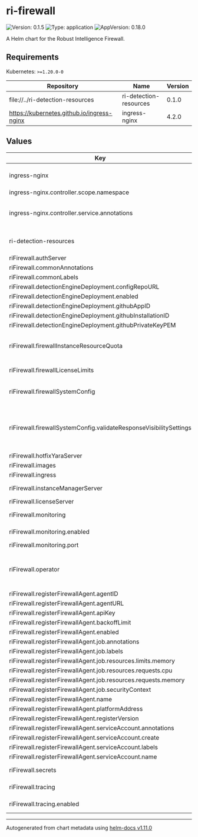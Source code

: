# ri-firewall

![Version: 0.1.5](https://img.shields.io/badge/Version-0.1.5-informational?style=flat-square) ![Type: application](https://img.shields.io/badge/Type-application-informational?style=flat-square) ![AppVersion: 0.18.0](https://img.shields.io/badge/AppVersion-0.18.0-informational?style=flat-square)

A Helm chart for the Robust Intelligence Firewall.

## Requirements

Kubernetes: `>=1.20.0-0`

| Repository | Name | Version |
|------------|------|---------|
| file://../ri-detection-resources | ri-detection-resources | 0.1.0 |
| https://kubernetes.github.io/ingress-nginx | ingress-nginx | 4.2.0 |

## Values

| Key | Type | Default | Description |
|-----|------|---------|-------------|
| ingress-nginx | object | (see individual values in `values`.yaml) | Ingress-nginx controller sub-chart. See https://artifacthub.io/packages/helm/ingress-nginx/ingress-nginx for all parameters. |
| ingress-nginx.controller.scope.namespace | string | `""` | K8s namespace for the ingress |
| ingress-nginx.controller.service.annotations | object | `{"service.beta.kubernetes.io/aws-load-balancer-healthcheck-path":"/healthz","service.beta.kubernetes.io/aws-load-balancer-healthcheck-port":80,"service.beta.kubernetes.io/aws-load-balancer-healthcheck-protocol":"http","service.beta.kubernetes.io/aws-load-balancer-proxy-protocol":"*","service.beta.kubernetes.io/aws-load-balancer-target-group-attributes":"preserve_client_ip.enabled=true"}` | For full list of annotations, see https://kubernetes-sigs.github.io/aws-load-balancer-controller/v2.2/guide/service/annotations/ |
| ri-detection-resources | object | `{"modelServers":{"refusal-harmful-detector":{"enabled":false}}}` | ri-detection-resources sub-chart This chart contains detection resources such as model servers and YARA servers. |
| riFirewall.authServer | object | (see individual values in `values.yaml`) | `authServer` K8s-level configurations |
| riFirewall.commonAnnotations | object | `{}` |  |
| riFirewall.commonLabels | object | `{}` |  |
| riFirewall.detectionEngineDeployment.configRepoURL | string | `"https://api.github.com/repos/RobustIntelligence/rime"` |  |
| riFirewall.detectionEngineDeployment.enabled | bool | `false` |  |
| riFirewall.detectionEngineDeployment.githubAppID | string | `"989224"` |  |
| riFirewall.detectionEngineDeployment.githubInstallationID | string | `"54537739"` |  |
| riFirewall.detectionEngineDeployment.githubPrivateKeyPEM | string | `""` |  |
| riFirewall.firewallInstanceResourceQuota | object | `{"enabled":true,"maxObjectCount":15}` | firewallInstanceResourceQuota is configuration for a resource quota to limit the number of FirewallInstances a user can create in this deployment. |
| riFirewall.firewallLicenseLimits | object | `{"firewallInstances":10,"validateRequestsPerDay":500000}` | firewallLicenseLimits defines the usage limits for the firewall deployment. |
| riFirewall.firewallSystemConfig | object | `{"azureOpenaiModelProvider":{"apiBaseURL":"","apiVersion":"","chatModelDeploymentName":"","enabled":false},"enableHotfixYara":true,"maxRequestTokens":8192,"validateResponseVisibilitySettings":{"firewallRequestVisibility":{"enableApiResponse":false,"enableStdoutLogging":false},"ruleEvalMetadataVisibility":{"enableApiResponse":false,"enableStdoutLogging":true}}}` | firewallSystemConfig is system configuration for the RI Firewall. |
| riFirewall.firewallSystemConfig.validateResponseVisibilitySettings | object | `{"firewallRequestVisibility":{"enableApiResponse":false,"enableStdoutLogging":false},"ruleEvalMetadataVisibility":{"enableApiResponse":false,"enableStdoutLogging":true}}` | validateResponseVisibilitySettings control how different parts of the Validate response are output in the logs or the API response. This controls sensitive data such as internal rule evaluation or RAW USER DATA. Be careful with this setting. |
| riFirewall.hotfixYaraServer | object | (see individual values in `values.yaml`) | `yaraServer` K8s-level configurations |
| riFirewall.images | object | (see individual values in `values.yaml`) | Image specification for the RI Firewall. |
| riFirewall.ingress | object | (see individual values in `values.yaml`) | `ingress` K8s-level configurations |
| riFirewall.instanceManagerServer | object | (see individual values in `values.yaml`) | `instanceManagerServer` K8s-level configurations |
| riFirewall.licenseServer | object | (see individual values in `values.yaml`) | `licenseServer` K8s-level configurations |
| riFirewall.monitoring | object | (see individual values in `values.yaml`) | `monitoring` (Prometheus metrics/Datadog) K8s-level configurations |
| riFirewall.monitoring.enabled | bool | `true` | Whether to enable Prometheus metrics for all services on the Firewall |
| riFirewall.monitoring.port | int | `8080` | Port to expose Prometheus metrics on |
| riFirewall.operator | object | (see individual values in `values.yaml`) | `operator` K8s-level configurations The operator is responsible for reconciling FirewallInstance CRs. It creates individual firewall deployments and makes them available over the network. |
| riFirewall.registerFirewallAgent.agentID | string | `""` |  |
| riFirewall.registerFirewallAgent.agentURL | string | `""` |  |
| riFirewall.registerFirewallAgent.apiKey | string | `""` |  |
| riFirewall.registerFirewallAgent.backoffLimit | int | `2` |  |
| riFirewall.registerFirewallAgent.enabled | bool | `false` |  |
| riFirewall.registerFirewallAgent.job.annotations | object | `{}` |  |
| riFirewall.registerFirewallAgent.job.labels | object | `{}` |  |
| riFirewall.registerFirewallAgent.job.resources.limits.memory | string | `"100Mi"` |  |
| riFirewall.registerFirewallAgent.job.resources.requests.cpu | string | `"100m"` |  |
| riFirewall.registerFirewallAgent.job.resources.requests.memory | string | `"100Mi"` |  |
| riFirewall.registerFirewallAgent.job.securityContext | object | `{}` |  |
| riFirewall.registerFirewallAgent.name | string | `"register-firewall-agent-job"` |  |
| riFirewall.registerFirewallAgent.platformAddress | string | `""` |  |
| riFirewall.registerFirewallAgent.registerVersion | string | `"0"` |  |
| riFirewall.registerFirewallAgent.serviceAccount.annotations | object | `{}` |  |
| riFirewall.registerFirewallAgent.serviceAccount.create | bool | `true` |  |
| riFirewall.registerFirewallAgent.serviceAccount.labels | object | `{}` |  |
| riFirewall.registerFirewallAgent.serviceAccount.name | string | `""` |  |
| riFirewall.secrets | object | (see individual values in `values`.yaml) | Values for the internal RI K8 secret used by the Firewall. |
| riFirewall.tracing | object | (see individual values in `values.yaml`) | `tracing` (OpenTelemetry tracing) K8s-level configurations |
| riFirewall.tracing.enabled | bool | `true` | Whether to enable OpenTelemetry tracing for all services on the Firewall |

----------------------------------------------
Autogenerated from chart metadata using [helm-docs v1.11.0](https://github.com/norwoodj/helm-docs/releases/v1.11.0)
